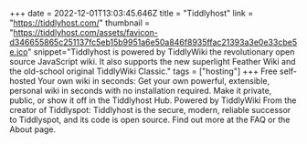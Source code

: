+++
date = 2022-12-01T13:03:45.646Z
title = "Tiddlyhost"
link = "https://tiddlyhost.com/"
thumbnail = "https://tiddlyhost.com/assets/favicon-d346655865c251137fc5eb15b9951a6e50a846f8935ffac21393a3e0e33cbe5e.ico"
snippet="Tiddlyhost is powered by TiddlyWiki the revolutionary open source JavaScript wiki. It also supports the new superlight Feather Wiki and the old-school original TiddlyWiki Classic."
tags = ["hosting"]
+++
Free self-hosted
Your own wiki in seconds: Get your own powerful, extensible, personal wiki in seconds with no installation required. Make it private, public, or show it off in the Tiddlyhost Hub.
Powered by TiddlyWiki
From the creator of Tiddlyspot: Tiddlyhost is the secure, modern, reliable successor to Tiddlyspot, and its code is open source. Find out more at the FAQ or the About page.
